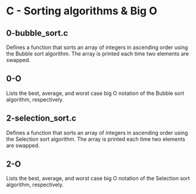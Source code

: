 # C - Sorting algorithms & Big O

## 0-bubble_sort.c
Defines a function that sorts an array of integers in ascending order using the Bubble sort algorithm. The array is printed each time two elements are swapped.

## 0-O
Lists the best, average, and worst case big O notation of the Bubble sort algorithm, respectively.

## 2-selection_sort.c
Defines a function that sorts an array of integers in ascending order using the Selection sort algorithm. The array is printed each time two elements are swapped.

## 2-O
Lists the best, average, and worst case big O notation of the Selection sort algorithm, respectively.
